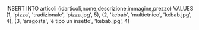 INSERT INTO articoli (idarticoli,nome,descrizione,immagine,prezzo)
        VALUES (1, 'pizza', 'tradizionale', 'pizza.jpg', 5),
        (2, 'kebab', 'multietnico', 'kebab.jpg', 4),
        (3, 'aragosta', 'è tipo un insetto', 'kebab.jpg', 4)
